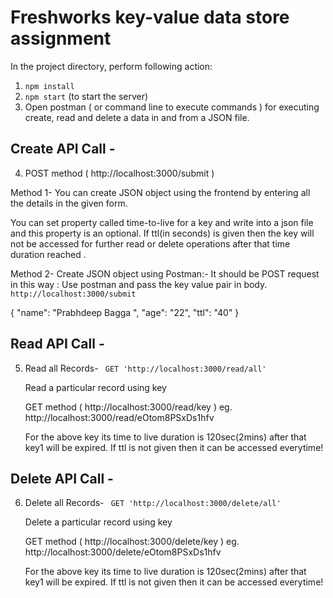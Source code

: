 # Freshworks key-value data store assignment 

In the project directory, perform following action: 

1.	`npm install`  
2.	`npm start` (to start the server)
3.	Open postman ( or command line to execute commands ) for executing create, read and delete a data in and from a JSON file.

## Create API Call -

4.	POST method ( http://localhost:3000/submit )

Method 1-
You can create JSON object using the frontend by entering all the details in the given form.

You can set property called time-to-live for a key and write into a json file and this property is an optional. If ttl(in seconds) is given then the key will not be accessed for further read or delete operations after that time duration reached .

Method 2-
Create JSON object using Postman:-
It should be POST request in this way : Use postman and pass the key value pair in body.
`http://localhost:3000/submit`


{
    "name": "Prabhdeep Bagga ",
    "age": "22",
    "ttl": "40"
}


## Read API Call - 

5.	Read all Records-
	` GET 'http://localhost:3000/read/all'`

	Read a particular record using key

	GET method ( http://localhost:3000/read/key ) 
	eg. http://localhost:3000/read/eOtom8PSxDs1hfv

	For the above key its time to live duration is 120sec(2mins) after that key1 will be expired. If ttl is not given then it can be accessed everytime!


## Delete API Call - 

6. Delete all Records-
	` GET 'http://localhost:3000/delete/all'`

	Delete a particular record using key

	GET method ( http://localhost:3000/delete/key ) 
	eg. http://localhost:3000/delete/eOtom8PSxDs1hfv

	For the above key its time to live duration is 120sec(2mins) after that key1 will be expired. If ttl is not given then it can be accessed everytime!